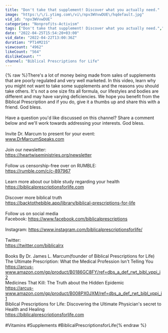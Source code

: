 ```yaml
---
title: "Don't take that supplement! Discover what you actually need."
image: "https:\/\/i.ytimg.com\/vi\/npv3WVvwDUE\/hqdefault.jpg"
vid_id: "npv3WVvwDUE"
categories: "Nonprofits-Activism"
tags: ["Don't take that supplement! Discover what you actually need.","supplements","vitamins"]
date: "2022-04-25T15:54:20+03:00"
vid_date: "2022-04-22T13:00:36Z"
duration: "PT14M21S"
viewcount: "4962"
likeCount: "564"
dislikeCount: ""
channel: "Biblical Prescriptions for Life"
---
```

{% raw %}There's a lot of money being made from sales of supplements that are poorly regulated and very well marketed. In this video, learn why you might not want to take some supplements and the reasons you should take others. It's not a one size fits all formula, our lifestyles and bodies are different and may have varying deficiencies. We hope you benefit from the Biblical Prescription and if you do, give it a thumbs up and share this with a friend. God bless.<br /><br />Have a question you'd like discussed on this channel? Share a comment below and we'll work towards addressing your interests. God bless.<br /><br />Invite Dr. Marcum to present for your event:<br />www.DrMarcumSpeaks.com<br /><br />Join our newsletter:<br /><a rel="nofollow" target="blank" href="https://heartwiseministries.org/newsletter">https://heartwiseministries.org/newsletter</a><br /><br />Follow us censorship-free over on RUMBLE:<br /><a rel="nofollow" target="blank" href="https://rumble.com/c/c-897967">https://rumble.com/c/c-897967</a><br /><br />Learn more about our bible study regarding your health<br /><a rel="nofollow" target="blank" href="https://biblicalprescriptionsforlife.com">https://biblicalprescriptionsforlife.com</a><br /><br />Discover more biblical truth<br /><a rel="nofollow" target="blank" href="https://backtothebible.app/library/biblical-prescriptions-for-life">https://backtothebible.app/library/biblical-prescriptions-for-life</a><br /><br />Follow us on social media<br />Facebook: <a rel="nofollow" target="blank" href="https://www.facebook.com/biblicalprescriptions">https://www.facebook.com/biblicalprescriptions</a><br /><br />Instagram: <a rel="nofollow" target="blank" href="https://www.instagram.com/biblicalprescriptionsforlife/">https://www.instagram.com/biblicalprescriptionsforlife/</a><br /><br />Twitter:<br /><a rel="nofollow" target="blank" href="https://twitter.com/biblicalrx">https://twitter.com/biblicalrx</a><br /><br />Books By Dr. James L. Marcum(founder of Biblical Prescriptions for Life)<br />The Ultimate Prescription: What the Medical Profession Isn't Telling You<br /><a rel="nofollow" target="blank" href="https://arcus-www.amazon.com/gp/product/B0186GC8FY/ref=dbs_a_def_rwt_bibl_vppi_i2">https://arcus-www.amazon.com/gp/product/B0186GC8FY/ref=dbs_a_def_rwt_bibl_vppi_i2</a><br />Medicines That Kill: The Truth about the Hidden Epidemic<br /><a rel="nofollow" target="blank" href="https://arcus-www.amazon.com/gp/product/B008PX0JXM/ref=dbs_a_def_rwt_bibl_vppi_i1">https://arcus-www.amazon.com/gp/product/B008PX0JXM/ref=dbs_a_def_rwt_bibl_vppi_i1</a><br />Biblical Prescriptions for Life: Discovering the Ultimate Physician's secret to Health and Healing<br /><a rel="nofollow" target="blank" href="https://biblicalprescriptionsforlife.com">https://biblicalprescriptionsforlife.com</a><br /><br />#Vitamins #Supplements #BiblicalPrescriptionsforLife{% endraw %}
